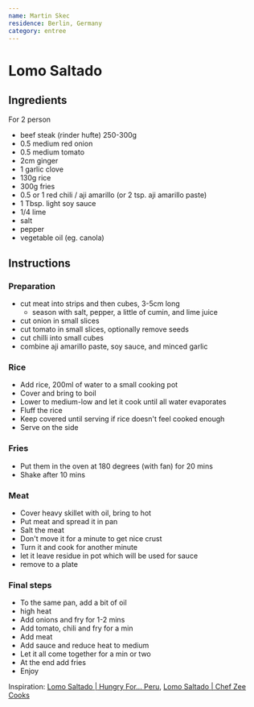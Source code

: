 ```yaml
---
name: Martin Skec
residence: Berlin, Germany
category: entree
---
```


# Lomo Saltado

## Ingredients
For 2 person
* beef steak (rinder hufte) 250-300g
* 0.5 medium red onion
* 0.5 medium tomato 
* 2cm ginger
* 1 garlic clove  
* 130g rice  
* 300g fries 
* 0.5 or 1 red chili / aji amarillo (or 2 tsp. aji amarillo paste)
* 1 Tbsp. light soy sauce
* 1/4 lime 
* salt
* pepper
* vegetable oil (eg. canola)

## Instructions
### Preparation
* cut meat into strips and then cubes, 3-5cm long
  * season with salt, pepper, a little of cumin, and lime juice
* cut onion in small slices
* cut tomato in small slices, optionally remove seeds 
* cut chilli into small cubes
* combine aji amarillo paste, soy sauce, and minced garlic

### Rice
* Add rice, 200ml of water to a small cooking pot
* Cover and bring to boil
* Lower to medium-low and let it cook until all water evaporates
* Fluff the rice
* Keep covered until serving if rice doesn't feel cooked enough
* Serve on the side

### Fries
* Put them in the oven at 180 degrees (with fan) for 20 mins
* Shake after 10 mins

### Meat
* Cover heavy skillet with oil, bring to hot
* Put meat and spread it in pan
* Salt the meat
* Don't move it for a minute to get nice crust
* Turn it and cook for another minute
* let it leave residue in pot which will be used for sauce
* remove to a plate

### Final steps
* To the same pan, add a bit of oil
* high heat
* Add onions and fry for 1-2 mins
* Add tomato, chili and fry for a min
* Add meat
* Add sauce and reduce heat to medium
* Let it all come together for a min or two
* At the end add fries
* Enjoy

Inspiration: [Lomo Saltado | Hungry For… Peru](https://www.youtube.com/watch?v=7CpXkEBV6Hs), [Lomo Saltado | Chef Zee Cooks](https://www.youtube.com/watch?v=Z3RWh2yicKs)
